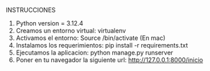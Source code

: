 INSTRUCCIONES

1) Python version = 3.12.4
2) Creamos un entorno virtual: virtualenv <nombre del entorno>
3) Activamos el entorno: Source <nombre del entorno>/bin/activate (En mac)
4) Instalamos los requerimientos: pip install -r requirements.txt
5) Ejecutamos la aplicacion: python manage.py runserver
6) Poner en tu navegador la siguiente url: http://127.0.0.1:8000/inicio
